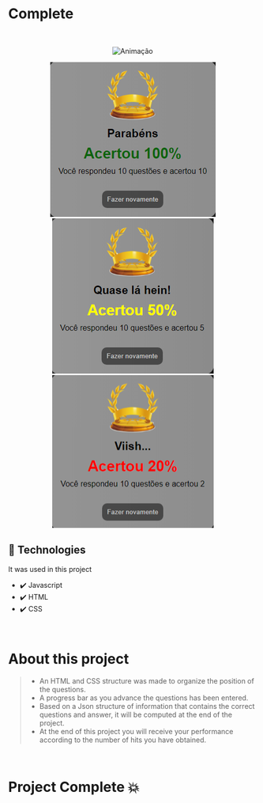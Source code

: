 # Complete
</br>

<div align="center">
 
![Animação](https://user-images.githubusercontent.com/83568294/134600144-88333e59-ca7d-4d87-a324-e2c1e0c91926.gif)


<img src="imagemwin.png">   <img src="imagemylw.png">  <img src="imagemerror1.png">

 </div>
 
   ## 🚀 Technologies
   
   
   It was used in this project
  - ✔️ Javascript
  - ✔️ HTML
  - ✔️ CSS

<br>

# About this project
 > - An HTML and CSS structure was made to organize the position of the questions.
 > - A progress bar as you advance the questions has been entered.
 > - Based on a Json structure of information that contains the correct questions and answer, it will be computed at the end of the project.
 > - At the end of this project you will receive your performance according to the number of hits you have obtained.
 
 <br>
 
 # Project Complete 💥
